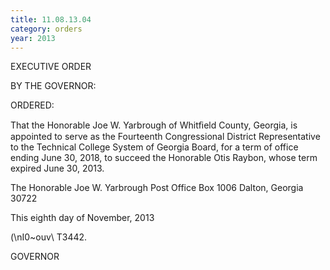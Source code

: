 ```yaml
---
title: 11.08.13.04
category: orders
year: 2013
---
```

 

EXECUTIVE ORDER

BY THE GOVERNOR:

ORDERED:

That the Honorable Joe W. Yarbrough of Whitﬁeld County,
Georgia, is appointed to serve as the Fourteenth Congressional
District Representative to the Technical College System of Georgia
Board, for a term of office ending June 30, 2018, to succeed the
Honorable Otis Raybon, whose term expired June 30, 2013.

The Honorable Joe W. Yarbrough
Post Office Box 1006
Dalton, Georgia 30722

This eighth day of November, 2013

\(\nI0~ouv\ T3442.

GOVERNOR


